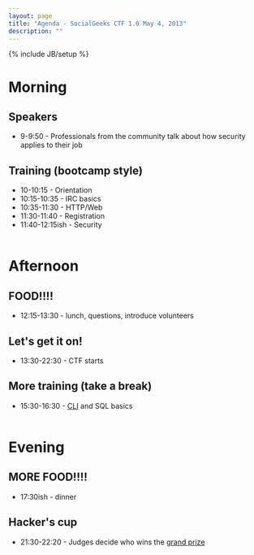```yaml
---
layout: page
title: "Agenda - SocialGeeks CTF 1.0 May 4, 2013"
description: ""
---
```

{% include JB/setup %}

# Morning
## Speakers
* 9-9:50 - Professionals from the community talk about how security applies to their job

## Training (bootcamp style)
* 10-10:15 - Orientation
* 10:15-10:35 - IRC basics
* 10:35-11:30 - HTTP/Web
* 11:30-11:40 - Registration
* 11:40-12:15ish - Security  
&nbsp;    
  
# Afternoon 
## FOOD!!!!
* 12:15-13:30 - lunch, questions, introduce volunteers

## Let's get it on!
* 13:30-22:30 - CTF starts

## More training (take a break)
* 15:30-16:30 - [CLI](http://cli.learncodethehardway.org/book/) and SQL basics  
&nbsp;  
  
# Evening  
## MORE FOOD!!!!
* 17:30ish - dinner

## Hacker's cup
* 21:30-22:20 - Judges decide who wins the [grand prize](http://pluralsight.com/training/Products/Individual)  

